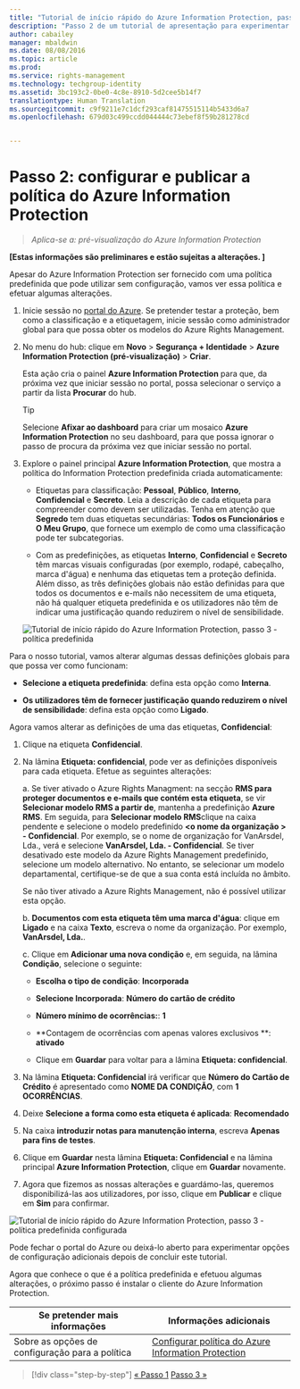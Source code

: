 ```yaml
---
title: "Tutorial de início rápido do Azure Information Protection, passo 2 | Azure Rights Management"
description: "Passo 2 de um tutorial de apresentação para experimentar rapidamente o Microsoft Azure Information Protection na sua organização com apenas 4 passos que devem demorar menos de 15 minutos."
author: cabailey
manager: mbaldwin
ms.date: 08/08/2016
ms.topic: article
ms.prod: 
ms.service: rights-management
ms.technology: techgroup-identity
ms.assetid: 3bc193c2-0be0-4c8e-8910-5d2cee5b14f7
translationtype: Human Translation
ms.sourcegitcommit: c9f9211e7c1dcf293caf81475515114b5433d6a7
ms.openlocfilehash: 679d03c499ccdd044444c73ebef8f59b281278cd


---
```


# Passo 2: configurar e publicar a política do Azure Information Protection

>*Aplica-se a: pré-visualização do Azure Information Protection*

**[Estas informações são preliminares e estão sujeitas a alterações. ]**

Apesar do Azure Information Protection ser fornecido com uma política predefinida que pode utilizar sem configuração, vamos ver essa política e efetuar algumas alterações.

1. Inicie sessão no [portal do Azure](https://portal.azure.com). Se pretender testar a proteção, bem como a classificação e a etiquetagem, inicie sessão como administrador global para que possa obter os modelos do Azure Rights Management.
 
2. No menu do hub: clique em **Novo** > **Segurança + Identidade** > **Azure Information Protection (pré-visualização)** > **Criar**.

    Esta ação cria o painel **Azure Information Protection** para que, da próxima vez que iniciar sessão no portal, possa selecionar o serviço a partir da lista **Procurar** do hub. 

    > [!TIP] 
    > Selecione **Afixar ao dashboard** para criar um mosaico **Azure Information Protection** no seu dashboard, para que possa ignorar o passo de procura da próxima vez que iniciar sessão no portal.

3.  Explore o painel principal **Azure Information Protection**, que mostra a política do Information Protection predefinida criada automaticamente:
    
    - Etiquetas para classificação: **Pessoal**, **Público**, **Interno**, **Confidencial** e **Secreto**. Leia a descrição de cada etiqueta para compreender como devem ser utilizadas. Tenha em atenção que **Segredo** tem duas etiquetas secundárias: **Todos os Funcionários** e **O Meu Grupo**, que fornece um exemplo de como uma classificação pode ter subcategorias.

    - Com as predefinições, as etiquetas **Interno**, **Confidencial** e **Secreto** têm marcas visuais configuradas (por exemplo, rodapé, cabeçalho, marca d'água) e nenhuma das etiquetas tem a proteção definida. Além disso, as três definições globais não estão definidas para que todos os documentos e e-mails não necessitem de uma etiqueta, não há qualquer etiqueta predefinida e os utilizadores não têm de indicar uma justificação quando reduzirem o nível de sensibilidade.

    ![Tutorial de início rápido do Azure Information Protection, passo 3 - política predefinida](../media/info-protect-policy.png)

Para o nosso tutorial, vamos alterar algumas dessas definições globais para que possa ver como funcionam:

-  **Selecione a etiqueta predefinida**: defina esta opção como **Interna**.

- **Os utilizadores têm de fornecer justificação quando reduzirem o nível de sensibilidade**: defina esta opção como **Ligado**.

Agora vamos alterar as definições de uma das etiquetas, **Confidencial**:

1. Clique na etiqueta **Confidencial**.

2. Na lâmina **Etiqueta: confidencial**, pode ver as definições disponíveis para cada etiqueta. Efetue as seguintes alterações:

    a. Se tiver ativado o Azure Rights Managment: na secção **RMS para proteger documentos e e-mails que contém esta etiqueta**, se vir **Selecionar modelo RMS a partir de**, mantenha a predefinição **Azure RMS**. Em seguida, para **Selecionar modelo RMS**clique na caixa pendente e selecione o modelo predefinido **\<o nome da organização > - Confidencial**. Por exemplo, se o nome de organização for VanArsdel, Lda., verá e selecione **VanArsdel, Lda. - Confidencial**. Se tiver desativado este modelo da Azure Rights Management predefinido, selecione um modelo alternativo. No entanto, se selecionar um modelo departamental, certifique-se de que a sua conta está incluída no âmbito.
    
    Se não tiver ativado a Azure Rights Management, não é possível utilizar esta opção.
    
    b. **Documentos com esta etiqueta têm uma marca d'água**: clique em **Ligado** e na caixa **Texto**, escreva o nome da organização. Por exemplo, **VanArsdel, Lda.**. 
    
    c. Clique em **Adicionar uma nova condição** e, em seguida, na lâmina **Condição**, selecione o seguinte:
    
    - **Escolha o tipo de condição**: **Incorporada**
    
    - **Selecione Incorporada**: **Número do cartão de crédito**
    
    - **Número mínimo de ocorrências:**: **1**
    
    - **Contagem de ocorrências com apenas valores exclusivos **: **ativado**
    
    - Clique em **Guardar** para voltar para a lâmina **Etiqueta: confidencial**.

3. Na lâmina **Etiqueta: Confidencial** irá verificar que **Número do Cartão de Crédito** é apresentado como **NOME DA CONDIÇÃO**, com **1** **OCORRÊNCIAS**.

4. Deixe **Selecione a forma como esta etiqueta é aplicada**: **Recomendado**

5. Na caixa **introduzir notas para manutenção interna**, escreva **Apenas para fins de testes**.

6. Clique em **Guardar** nesta lâmina **Etiqueta: Confidencial** e na lâmina principal **Azure Information Protection**, clique em **Guardar** novamente.

7. Agora que fizemos as nossas alterações e guardámo-las, queremos disponibilizá-las aos utilizadores, por isso, clique em **Publicar** e clique em **Sim** para confirmar.

![Tutorial de início rápido do Azure Information Protection, passo 3 - política predefinida configurada](../media/info-protect-policy-configured.png)

Pode fechar o portal do Azure ou deixá-lo aberto para experimentar opções de configuração adicionais depois de concluir este tutorial.

Agora que conhece o que é a política predefinida e efetuou algumas alterações, o próximo passo é instalar o cliente do Azure Information Protection.

|Se pretender mais informações|Informações adicionais|
|--------------------------------|--------------------------|
|Sobre as opções de configuração para a política|[Configurar política do Azure Information Protection](configure-policy.md)|


>[!div class="step-by-step"]
[&#171; Passo 1](infoprotect-tutorial-step1.md)
[Passo 3 &#187;](infoprotect-tutorial-step3.md)


<!--HONumber=Aug16_HO4-->


